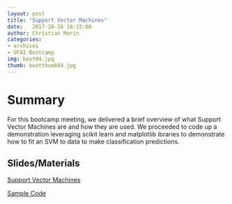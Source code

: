 ```yaml
---
layout: post
title: "Support Vector Machines"
date:   2017-10-26 18:15:00
author: Christian Marin
categories:
- archives
- UFAI Bootcamp
img: boot04.jpg
thumb: bootthumb04.jpg
---
```


# Summary

For this bootcamp meeting, we delivered a brief overview of what Support Vector Machines are and how they are used. We proceeded to code up a demonstration leveraging scikit learn and matplotlib ibraries to demonstrate how to fit an SVM to data to make classification predictions.

## Slides/Materials

[Support Vector Machines](https://drive.google.com/open?id=1JefaMbFmBgTsH4Ti7WPPJzOOhT0yAFa5uoUxWsYNisM)

[Sample Code](https://drive.google.com/open?id=1WJ9rQO2eAhC1Rnwy-1pxwK5r4wMt7xn1)